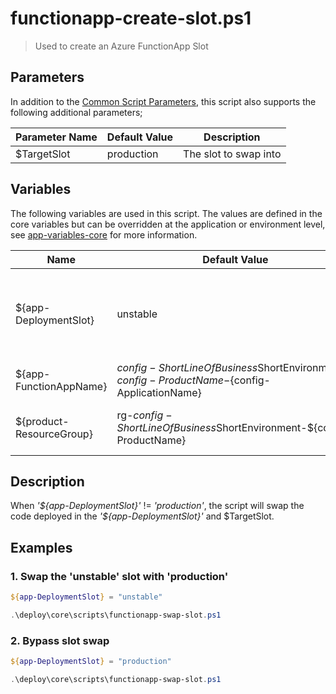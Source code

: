 # functionapp-create-slot.ps1

> Used to create an Azure FunctionApp Slot

## Parameters

In addition to the [Common Script Parameters](common-script-parameters.md), this script also supports the following additional parameters;

| Parameter Name | Default Value | Description           |
| -------------- | ------------- | --------------------- |
| \$TargetSlot   | production    | The slot to swap into |

## Variables

The following variables are used in this script. The values are defined in the core variables but can be overridden at the application or environment level, see [app-variables-core](app-variables-core.md) for more information.

| Name                      | Default Value                                                                                  | Description                                                                                  |
| ------------------------- | ---------------------------------------------------------------------------------------------- | -------------------------------------------------------------------------------------------- |
| \${app-DeploymentSlot}    | unstable                                                                                       | source slot for the swap operation, ignored when _'\${app-DeploymentSlot}'_ = _'production'_ |
| \${app-FunctionAppName}   | ${config-ShortLineOfBusiness}$ShortEnvironment-${config-ProductName}-${config-ApplicationName} | the name of the function app                                                                 |
| \${product-ResourceGroup} | rg-${config-ShortLineOfBusiness}$ShortEnvironment-\${config-ProductName}                       | the resource group for application resources                                                 |

## Description

When _'\${app-DeploymentSlot}'_ != _'production'_, the script will swap the code deployed in the _'\${app-DeploymentSlot}'_ and \$TargetSlot.

## Examples

### 1. Swap the 'unstable' slot with 'production'

```powershell
${app-DeploymentSlot} = "unstable"

.\deploy\core\scripts\functionapp-swap-slot.ps1
```

### 2. Bypass slot swap

```powershell
${app-DeploymentSlot} = "production"

.\deploy\core\scripts\functionapp-swap-slot.ps1
```
